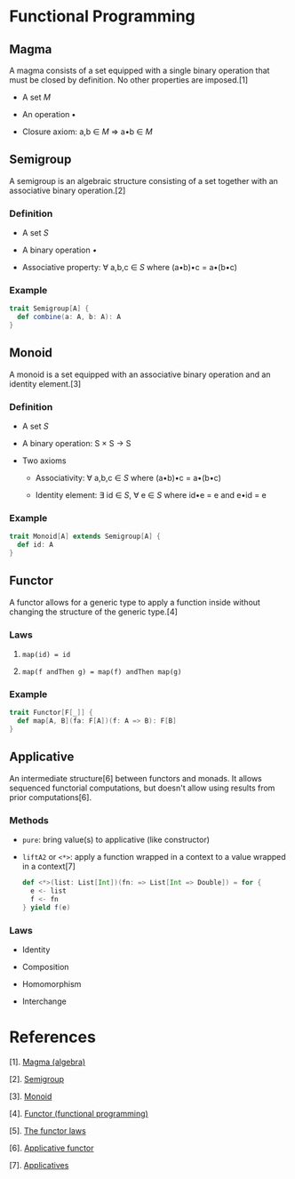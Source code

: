 # Functional Programming

## Magma

A magma consists of a set equipped with a single binary operation that must be closed by definition. No other properties are imposed.[1]

  * A set *M*

  * An operation **•**

  * Closure axiom: a,b ∈ *M* ⇒ a•b ∈ *M*

## Semigroup

A semigroup is an algebraic structure consisting of a set together with an associative binary operation.[2] 

### Definition

  * A set *S*

  * A binary operation *•*

  * Associative property: ∀ a,b,c ∈ *S* where (a•b)•c = a•(b•c)

### Example

  ```scala
  trait Semigroup[A] {
    def combine(a: A, b: A): A
  }
  ```

## Monoid

A monoid is a set equipped with an associative binary operation and an identity element.[3] 

### Definition

  * A set *S* 

  * A binary operation: S × S → S

  * Two axioms

      * Associativity: ∀ a,b,c ∈ *S* where (a•b)•c = a•(b•c) 

      * Identity element: ∃ id ∈ *S*, ∀ e ∈ *S* where id•e = e and e•id = e

### Example

  ```scala
  trait Monoid[A] extends Semigroup[A] {
    def id: A
  }
  ```

## Functor

A functor allows for a generic type to apply a function inside without changing the structure of the generic type.[4] 

### Laws

  1. `map(id) = id`

  2. `map(f andThen g) = map(f) andThen map(g)`

### Example

  ```scala
  trait Functor[F[_]] {
    def map[A, B](fa: F[A])(f: A => B): F[B]
  } 
  ```

## Applicative

An intermediate structure[6] between functors and monads. It allows sequenced functorial computations, but doesn't allow using results from prior computations[6].

### Methods

  * `pure`: bring value(s) to applicative (like constructor)

  * `liftA2` or `<*>`: apply a function wrapped in a context to a value wrapped in a context[7]

      ```scala
      def <*>(list: List[Int])(fn: => List[Int => Double]) = for {
        e <- list
        f <- fn
      } yield f(e)
      ```

### Laws

  * Identity

  * Composition 

  * Homomorphism 

  * Interchange 

# References

  [1]. [Magma (algebra)](https://en.wikipedia.org/wiki/Magma_(algebra))

  [2]. [Semigroup](https://en.wikipedia.org/wiki/Semigroup)

  [3]. [Monoid](https://en.wikipedia.org/wiki/Monoid)

  [4]. [Functor (functional programming)](https://en.wikipedia.org/wiki/Functor_(functional_programming))

  [5]. [The functor laws](https://en.wikibooks.org/wiki/Haskell/The_Functor_class#The_functor_laws)

  [6]. [Applicative functor](https://en.wikipedia.org/wiki/Applicative_functor)

  [7]. [Applicatives](https://adit.io/posts/2013-04-17-functors,_applicatives,_and_monads_in_pictures.html#applicatives)
